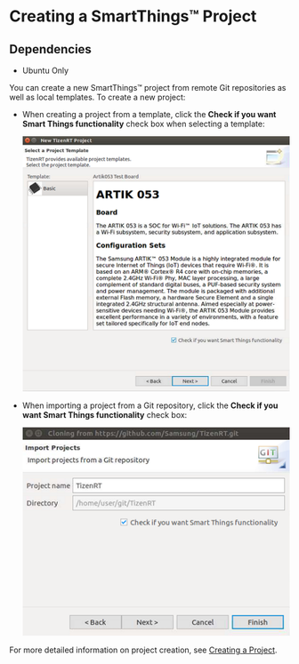 # Creating a SmartThings&trade; Project
## Dependencies
- Ubuntu Only


You can create a new SmartThings&trade; project from remote Git repositories as well as local templates. To create a new project:

- When creating a project from a template, click the **Check if you want Smart Things functionality** check box when selecting a template:

  ![Creating a project from a template](./media/rt_smartthings_template.png)

- When importing a project from a Git repository, click the **Check if you want Smart Things functionality** check box:

  ![Creating a project from a Git repository](./media/rt_smartthings_git.png)

For more detailed information on project creation, see [Creating a Project](rt-create-project.md#create-project).
